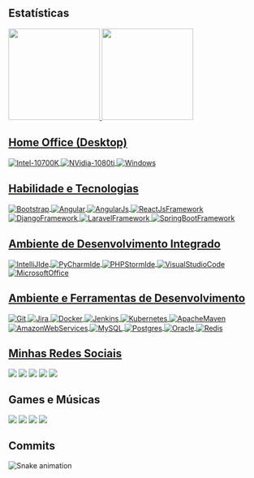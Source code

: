 <!-- 
<div align="center">
    <img align="center" alt="Pedro-pic" height="200" style="border-radius:50px;" src="https://github.com/phmiranda/phmiranda/blob/develop/assets/me.jpg">
    <p>Pedro Henrique | Desenvolvedor de Software</p>
</div> 
-->

## Estatísticas

<div align="left">
    <a href="https://github.com/phmiranda">
    <img height="180em" src="https://github-readme-stats.vercel.app/api?username=phmiranda&show_icons=true&theme=blue-green&include_all_commits=true&count_private=true"/>
    <img height="180em" src="https://github-readme-stats.vercel.app/api/top-langs/?username=phmiranda&layout=compact&langs_count=7&theme=blue-green"/>
</div>

## Home Office (Desktop)

<div align="left">
    <img align="center" alt="Intel-10700K"  src="https://img.shields.io/badge/Intel-Core_i7_10th-0071C5?style=for-the-badge&logo=intel&logoColor=white">
    <img align="center" alt="NVidia-1080ti"  src="https://img.shields.io/badge/NVIDIA-GTX1080ti-76B900?style=for-the-badge&logo=nvidia&logoColor=white">
    <img align="center" alt="Windows"  src="https://img.shields.io/badge/Windows-0078D6?style=for-the-badge&logo=windows&logoColor=white">
       
</div>

## Habilidade e Tecnologias

<div align="left">
    <img align="center" alt="Bootstrap" src="https://img.shields.io/badge/Bootstrap-563D7C?style=for-the-badge&logo=bootstrap&logoColor=white">
    <img align="center" alt="Angular" src="https://img.shields.io/badge/Angular-DD0031?style=for-the-badge&logo=angular&logoColor=white">
    <img align="center" alt="AngularJs" src="https://img.shields.io/badge/AngularJS-E23237?style=for-the-badge&logo=angularjs&logoColor=white">
    <img align="center" alt="ReactJsFramework" src="https://img.shields.io/badge/React-20232A?style=for-the-badge&logo=react&logoColor=61DAFB">
    <img align="center" alt="DjangoFramework" src="https://img.shields.io/badge/Django-092E20?style=for-the-badge&logo=django&logoColor=white">
    <img align="center" alt="LaravelFramework" src="https://img.shields.io/badge/Laravel-FF2D20?style=for-the-badge&logo=laravel&logoColor=white">
    <img align="center" alt="SpringBootFramework" src="https://img.shields.io/badge/Spring-6DB33F?style=for-the-badge&logo=spring&logoColor=white">   
</div>

## Ambiente de Desenvolvimento Integrado

<div>
    <img align="center" alt="IntelliJIde" src="https://img.shields.io/badge/IntelliJIDEA-000000.svg?style=for-the-badge&logo=intellij-idea&logoColor=white">
    <img align="center" alt="PyCharmIde" src="https://img.shields.io/badge/pycharm-143?style=for-the-badge&logo=pycharm&logoColor=black&color=black&labelColor=green">   
    <img align="center" alt="PHPStormIde" src="https://img.shields.io/badge/phpstorm-143?style=for-the-badge&logo=phpstorm&logoColor=black&color=black&labelColor=darkorchid">  
    <img align="center" alt="VisualStudioCode" src="https://img.shields.io/badge/Visual%20Studio%20Code-0078d7.svg?style=for-the-badge&logo=visual-studio-code&logoColor=white">
    <img align="center" alt="MicrosoftOffice" src="https://img.shields.io/badge/Microsoft_Office-D83B01?style=for-the-badge&logo=microsoft-office&logoColor=white">
</div>

## Ambiente e Ferramentas de Desenvolvimento 

<div align="left">
    <img align="center" alt="Git" src="https://img.shields.io/badge/git-%23F05033.svg?style=for-the-badge&logo=git&logoColor=white"> 
    <img align="center" alt="Jira" src="https://img.shields.io/badge/jira-%230A0FFF.svg?style=for-the-badge&logo=jira&logoColor=white"> 
    <img align="center" alt="Docker" src="https://img.shields.io/badge/docker-%230db7ed.svg?style=for-the-badge&logo=docker&logoColor=white"> 
    <img align="center" alt="Jenkins" src="https://img.shields.io/badge/jenkins-%232C5263.svg?style=for-the-badge&logo=jenkins&logoColor=white"> 
    <img align="center" alt="Kubernetes" src="https://img.shields.io/badge/kubernetes-%23326ce5.svg?style=for-the-badge&logo=kubernetes&logoColor=white">
    <img align="center" alt="ApacheMaven" src="https://img.shields.io/badge/Apache%20Maven-C71A36?style=for-the-badge&logo=Apache%20Maven&logoColor=white"> 
    <img align="center" alt="AmazonWebServices" src="https://img.shields.io/badge/Amazon_AWS-232F3E?style=for-the-badge&logo=amazon-aws&logoColor=white"> 
    <img align="center" alt="MySQL" src="https://img.shields.io/badge/mysql-%2300f.svg?style=for-the-badge&logo=mysql&logoColor=white">
    <img align="center" alt="Postgres" src="https://img.shields.io/badge/postgres-%23316192.svg?style=for-the-badge&logo=postgresql&logoColor=white">
    <img align="center" alt="Oracle" src="https://img.shields.io/badge/Oracle-F80000?style=for-the-badge&logo=oracle&logoColor=white">
    <img align="center" alt="Redis" src="https://img.shields.io/badge/redis-%23DD0031.svg?style=for-the-badge&logo=redis&logoColor=white"> 
</div>



## Minhas Redes Sociais

<div align="left">
    <a href="mailto:phsteconsultoria@gmail.com"><img src="https://img.shields.io/badge/-Gmail-%23333?style=for-the-badge&logo=gmail&logoColor=white" target="_blank"></a>
    <a href="https://wa.me/+5561996324531"><img src="https://img.shields.io/badge/WhatsApp-25D366?style=for-the-badge&logo=whatsapp&logoColor=white" target="_blank"></a>
    <a href="https://www.linkedin.com/in/phmmiranda" target="_blank"><img src="https://img.shields.io/badge/-LinkedIn-%230077B5?style=for-the-badge&logo=linkedin&logoColor=white" target="_blank"></a> 
    <a href="https://play.google.com/store/apps/dev?id=7202532937830785389" target="_blank"><img src="https://img.shields.io/badge/Google_Play-414141?style=for-the-badge&logo=google-play&logoColor=white" target="_blank"></a> 
    <a href="https://www.youtube.com/@pehhagah" target="_blank"><img src="https://img.shields.io/badge/YouTube-FF0000?style=for-the-badge&logo=youtube&logoColor=white" target="_blank"></a>
</div>

## Games e Músicas

<div align="left">    
    <a href="https://discord.gg/8AmH45VW" target="_blank"><img src="https://img.shields.io/badge/Discord-7289DA?style=for-the-badge&logo=discord&logoColor=white" target="_blank"></a> 
    <a href="https://www.twitch.tv/pehhagah" target="_blank"><img src="https://img.shields.io/badge/Twitch-9146FF?style=for-the-badge&logo=twitch&logoColor=white" target="_blank"></a>
    <a href="https://www.crunchyroll.com/user/phmiranda" target="_blank"><img src="https://img.shields.io/badge/Crunchyroll-F47521?style=for-the-badge&logo=crunchyroll&logoColor=whitee" target="_blank"></a>
    <a href="https://open.spotify.com/user/pehhagah?si=7ed12f2878b045ea" target="_blank"><img src="https://img.shields.io/badge/Spotify-1ED760?&style=for-the-badge&logo=spotify&logoColor=white" target="_blank"></a>
</div>

## Commits

![Snake animation](https://github.com/phmiranda/phmiranda/blob/output/github-contribution-grid-snake.svg)
